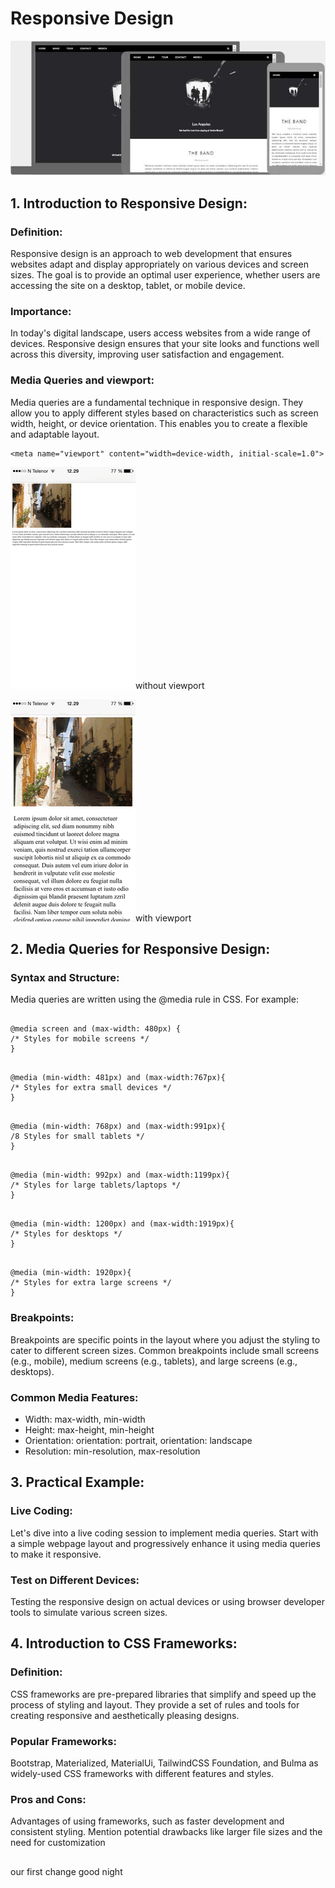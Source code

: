 # Responsive Design

![alt text](images/img_temp_band.jpg)

## 1. Introduction to Responsive Design:

### Definition:

Responsive design is an approach to web development that ensures websites adapt and display appropriately on various devices and screen sizes. The goal is to provide an optimal user experience, whether users are accessing the site on a desktop, tablet, or mobile device.

### Importance:

In today's digital landscape, users access websites from a wide range of devices. Responsive design ensures that your site looks and functions well across this diversity, improving user satisfaction and engagement.

### Media Queries and viewport:

Media queries are a fundamental technique in responsive design. They allow you to apply different styles based on characteristics such as screen width, height, or device orientation. This enables you to create a flexible and adaptable layout.

```
<meta name="viewport" content="width=device-width, initial-scale=1.0">
```

![alt text](images/img_viewport1.png)without viewport

![alt text](images/img_viewport2.png)with viewport

## 2. Media Queries for Responsive Design:

### Syntax and Structure:

Media queries are written using the @media rule in CSS. For example:

```

@media screen and (max-width: 480px) {
/* Styles for mobile screens */
}

```

```

@media (min-width: 481px) and (max-width:767px){
/* Styles for extra small devices */
}

```

```

@media (min-width: 768px) and (max-width:991px){
/8 Styles for small tablets */
}

```

```

@media (min-width: 992px) and (max-width:1199px){
/* Styles for large tablets/laptops */
}

```

```

@media (min-width: 1200px) and (max-width:1919px){
/* Styles for desktops */
}

```

```

@media (min-width: 1920px){
/* Styles for extra large screens */
}

```

### Breakpoints:

Breakpoints are specific points in the layout where you adjust the styling to cater to different screen sizes. Common breakpoints include small screens (e.g., mobile), medium screens (e.g., tablets), and large screens (e.g., desktops).

### Common Media Features:

- Width: max-width, min-width
- Height: max-height, min-height
- Orientation: orientation: portrait, orientation: landscape
- Resolution: min-resolution, max-resolution

## 3. Practical Example:

### Live Coding:

Let's dive into a live coding session to implement media queries. Start with a simple webpage layout and progressively enhance it using media queries to make it responsive.

### Test on Different Devices:

Testing the responsive design on actual devices or using browser developer tools to simulate various screen sizes.

## 4. Introduction to CSS Frameworks:

### Definition:

CSS frameworks are pre-prepared libraries that simplify and speed up the process of styling and layout. They provide a set of rules and tools for creating responsive and aesthetically pleasing designs.

### Popular Frameworks:

Bootstrap, Materialized, MaterialUi, TailwindCSS Foundation, and Bulma as widely-used CSS frameworks with different features and styles.

### Pros and Cons:

Advantages of using frameworks, such as faster development and consistent styling. Mention potential drawbacks like larger file sizes and the need for customization

##

our first change
good night
